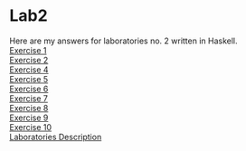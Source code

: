 # Lab2
Here are my answers for laboratories no. 2 written in Haskell.  
<a href="https://github.com/LucasJezap/FunctionalProgramming/tree/master/lab2/ex1.hs"> Exercise 1  
<a href="https://github.com/LucasJezap/FunctionalProgramming/tree/master/lab2/ex2.hs"> Exercise 2  
<a href="https://github.com/LucasJezap/FunctionalProgramming/tree/master/lab2/ex4.hs"> Exercise 4  
<a href="https://github.com/LucasJezap/FunctionalProgramming/tree/master/lab2/ex5.hs"> Exercise 5  
<a href="https://github.com/LucasJezap/FunctionalProgramming/tree/master/lab2/ex6.hs"> Exercise 6  
<a href="https://github.com/LucasJezap/FunctionalProgramming/tree/master/lab2/ex7.hs"> Exercise 7  
<a href="https://github.com/LucasJezap/FunctionalProgramming/tree/master/lab2/ex8.hs"> Exercise 8  
<a href="https://github.com/LucasJezap/FunctionalProgramming/tree/master/lab2/ex9.hs"> Exercise 9  
<a href="https://github.com/LucasJezap/FunctionalProgramming/tree/master/lab2/ex10.hs"> Exercise 10  
<a href="https://github.com/LucasJezap/FunctionalProgramming/tree/master/lab2/lab2.pdf"> Laboratories Description 
